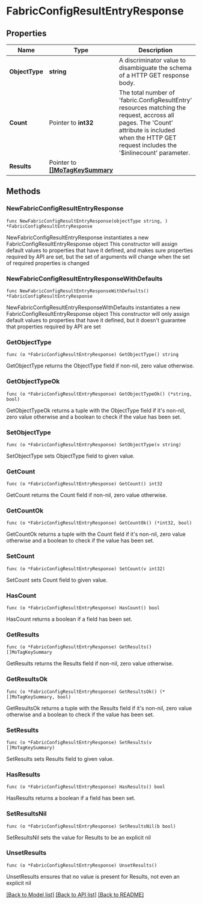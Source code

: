 # FabricConfigResultEntryResponse

## Properties

Name | Type | Description | Notes
------------ | ------------- | ------------- | -------------
**ObjectType** | **string** | A discriminator value to disambiguate the schema of a HTTP GET response body. | 
**Count** | Pointer to **int32** | The total number of &#39;fabric.ConfigResultEntry&#39; resources matching the request, accross all pages. The &#39;Count&#39; attribute is included when the HTTP GET request includes the &#39;$inlinecount&#39; parameter. | [optional] 
**Results** | Pointer to [**[]MoTagKeySummary**](mo.TagKeySummary.md) |  | [optional] 

## Methods

### NewFabricConfigResultEntryResponse

`func NewFabricConfigResultEntryResponse(objectType string, ) *FabricConfigResultEntryResponse`

NewFabricConfigResultEntryResponse instantiates a new FabricConfigResultEntryResponse object
This constructor will assign default values to properties that have it defined,
and makes sure properties required by API are set, but the set of arguments
will change when the set of required properties is changed

### NewFabricConfigResultEntryResponseWithDefaults

`func NewFabricConfigResultEntryResponseWithDefaults() *FabricConfigResultEntryResponse`

NewFabricConfigResultEntryResponseWithDefaults instantiates a new FabricConfigResultEntryResponse object
This constructor will only assign default values to properties that have it defined,
but it doesn't guarantee that properties required by API are set

### GetObjectType

`func (o *FabricConfigResultEntryResponse) GetObjectType() string`

GetObjectType returns the ObjectType field if non-nil, zero value otherwise.

### GetObjectTypeOk

`func (o *FabricConfigResultEntryResponse) GetObjectTypeOk() (*string, bool)`

GetObjectTypeOk returns a tuple with the ObjectType field if it's non-nil, zero value otherwise
and a boolean to check if the value has been set.

### SetObjectType

`func (o *FabricConfigResultEntryResponse) SetObjectType(v string)`

SetObjectType sets ObjectType field to given value.


### GetCount

`func (o *FabricConfigResultEntryResponse) GetCount() int32`

GetCount returns the Count field if non-nil, zero value otherwise.

### GetCountOk

`func (o *FabricConfigResultEntryResponse) GetCountOk() (*int32, bool)`

GetCountOk returns a tuple with the Count field if it's non-nil, zero value otherwise
and a boolean to check if the value has been set.

### SetCount

`func (o *FabricConfigResultEntryResponse) SetCount(v int32)`

SetCount sets Count field to given value.

### HasCount

`func (o *FabricConfigResultEntryResponse) HasCount() bool`

HasCount returns a boolean if a field has been set.

### GetResults

`func (o *FabricConfigResultEntryResponse) GetResults() []MoTagKeySummary`

GetResults returns the Results field if non-nil, zero value otherwise.

### GetResultsOk

`func (o *FabricConfigResultEntryResponse) GetResultsOk() (*[]MoTagKeySummary, bool)`

GetResultsOk returns a tuple with the Results field if it's non-nil, zero value otherwise
and a boolean to check if the value has been set.

### SetResults

`func (o *FabricConfigResultEntryResponse) SetResults(v []MoTagKeySummary)`

SetResults sets Results field to given value.

### HasResults

`func (o *FabricConfigResultEntryResponse) HasResults() bool`

HasResults returns a boolean if a field has been set.

### SetResultsNil

`func (o *FabricConfigResultEntryResponse) SetResultsNil(b bool)`

 SetResultsNil sets the value for Results to be an explicit nil

### UnsetResults
`func (o *FabricConfigResultEntryResponse) UnsetResults()`

UnsetResults ensures that no value is present for Results, not even an explicit nil

[[Back to Model list]](../README.md#documentation-for-models) [[Back to API list]](../README.md#documentation-for-api-endpoints) [[Back to README]](../README.md)


